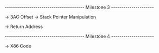 --------------------------------------- Milestone 3 ---------------------

<!-- -> Final -->
<!-- -> Type casting fix ( boolean ) -->
<!-- -> Local Variable Scope Redeclaration -->
<!-- -> PushParam and PopParams -->
-> 3AC Offset
-> Stack Pointer Manipulation
<!-- -> No heap, only stack -->
-> Return Address

--------------------------------------- Milestone 4 ---------------------

-> X86 Code